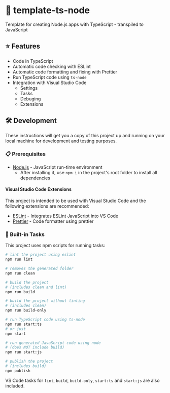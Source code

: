 # 📄 template-ts-node

Template for creating Node.js apps with TypeScript - transpiled to JavaScript

## ⭐ Features

- Code in TypeScript
- Automatic code checking with ESLint
- Automatic code formatting and fixing with Prettier
- Run TypeScript code using `ts-node`
- Integration with Visual Studio Code
  - Settings
  - Tasks
  - Debuging
  - Extensions

## 🛠️ Development

These instructions will get you a copy of this project up and running on your local machine for development and testing purposes.

### 📋 Prerequisites

- [Node.js](https://nodejs.org) - JavaScript run-time environment
  - After installing it, use `npm i` in the project's root folder to install all dependencies

#### Visual Studio Code Extensions

This project is intended to be used with Visual Studio Code and the following extensions are recommended:

- [ESLint](https://marketplace.visualstudio.com/items?itemName=dbaeumer.vscode-eslint) - Integrates ESLint JavaScript into VS Code
- [Prettier](https://marketplace.visualstudio.com/items?itemName=esbenp.prettier-vscode) - Code formatter using prettier

### 🚀 Built-in Tasks

This project uses npm scripts for running tasks:

```bash
# lint the project using eslint
npm run lint

# removes the generated folder
npm run clean

# build the project
# (includes clean and lint)
npm run build

# build the project without linting
# (includes clean)
npm run build-only

# run TypeScript code using ts-node
npm run start:ts
# or just
npm start

# run generated JavaScript code using node
# (does NOT include build)
npm run start:js

# publish the project
# (includes build)
npm publish
```

VS Code tasks for `lint`, `build`, `build-only`, `start:ts` and `start:js` are also included.
